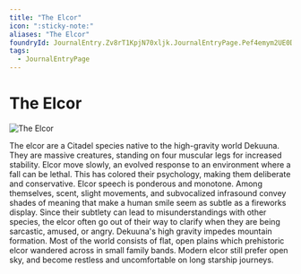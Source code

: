 ```yaml
---
title: "The Elcor"
icon: ":sticky-note:"
aliases: "The Elcor"
foundryId: JournalEntry.Zv8rT1KpjN70xljk.JournalEntryPage.Pef4emym2UE0DhQp
tags:
  - JournalEntryPage
---
```


# The Elcor
![The Elcor](../../../src/assets/media/elcor.png)

The elcor are a Citadel species native to the high-gravity world Dekuuna. They are massive creatures, standing on four muscular legs for increased stability. Elcor move slowly, an evolved response to an environment where a fall can be lethal. This has colored their psychology, making them deliberate and conservative.  Elcor speech is ponderous and monotone. Among themselves, scent, slight movements, and subvocalized infrasound convey shades of meaning that make a human smile seem as subtle as a fireworks display. Since their subtlety can lead to misunderstandings with other species, the elcor often go out of their way to clarify when they are being sarcastic, amused, or angry.  Dekuuna's high gravity impedes mountain formation. Most of the world consists of flat, open plains which prehistoric elcor wandered across in small family bands. Modern elcor still prefer open sky, and become restless and uncomfortable on long starship journeys.
